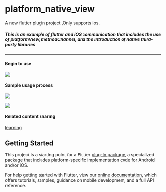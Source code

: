 # platform_native_view


A new flutter plugin project ,Only supports ios.




##### This is an example of flutter and iOS communication that includes the use of platformView, methodChannel, and the introduction of native third-party libraries

---


#### Begin to use
![](https://cdn.nlark.com/yuque/0/2019/png/242364/1564481329059-772ab4e3-85a2-461d-851c-9f408b2383a2.png)

#### Sample usage process

![](https://cdn.nlark.com/yuque/0/2019/png/242364/1564474522871-c9efde14-9322-4241-afdc-54cb94a37ea9.png)

![](https://cdn.nlark.com/yuque/0/2019/gif/242364/1564474538222-7c7d5455-f5b6-4bf4-81a9-e997e62a887e.gif)



#### Related content sharing

[learning](https://www.yuque.com/sc0cqi/ys9h7c/vsg1kc)



## Getting Started

This project is a starting point for a Flutter
[plug-in package](https://flutter.dev/developing-packages/),
a specialized package that includes platform-specific implementation code for
Android and/or iOS.

For help getting started with Flutter, view our 
[online documentation](https://flutter.dev/docs), which offers tutorials, 
samples, guidance on mobile development, and a full API reference.
